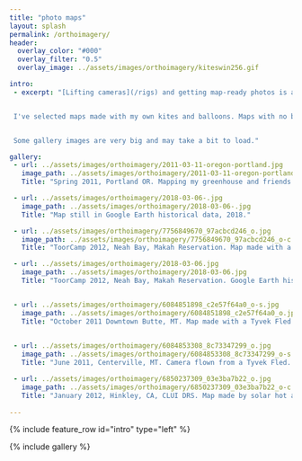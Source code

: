 ```yaml
---
title: "photo maps"
layout: splash
permalink: /orthoimagery/
header:
  overlay_color: "#000"
  overlay_filter: "0.5"
  overlay_image: ../assets/images/orthoimagery/kiteswin256.gif

intro: 
 - excerpt: "[Lifting cameras](/rigs) and getting map-ready photos is an exciting challenge. As a volunteer with Grassroots Mapping, Stewart Long taught me how to orthorectify photos using Photoshop. At Public Lab, we ran a pipeline from DIY photography through [Mapknitter](http://mapknitter.org/) to Google Maps and Google Earth. From 2011 through 2013, if your imagery was higher resolution than the existing data, it might pop up on the Google Maps base layer.  


 I've selected maps made with my own kites and balloons. Maps with no background were made in Mapknitter or QGIS. Maps with a base map were made in Photoshop over USGS/USDA public domain imagery. 


 Some gallery images are very big and may take a bit to load."

gallery:
 - url: ../assets/images/orthoimagery/2011-03-11-oregon-portland.jpg
   image_path: ../assets/images/orthoimagery/2011-03-11-oregon-portland-c.jpg
   Title: "Spring 2011, Portland OR. Mapping my greenhouse and friends’ garden with a kite balloon made from an emergency sleeping bag. With Stewart Long and Olivia Everett."

 - url: ../assets/images/orthoimagery/2018-03-06-.jpg
   image_path: ../assets/images/orthoimagery/2018-03-06-.jpg
   Title: "Map still in Google Earth historical data, 2018."

 - url: ../assets/images/orthoimagery/7756849670_97acbcd246_o.jpg
   image_path: ../assets/images/orthoimagery/7756849670_97acbcd246_o-c.jpg
   Title: "ToorCamp 2012, Neah Bay, Makah Reservation. Map made with a Tyvek Levitation delta and Public Lab PET bottle rig with xnor."

 - url: ../assets/images/orthoimagery/2018-03-06.jpg
   image_path: ../assets/images/orthoimagery/2018-03-06.jpg
   Title: "ToorCamp 2012, Neah Bay, Makah Reservation. Google Earth historical data 2018."


 - url: ../assets/images/orthoimagery/6084851898_c2e57f64a0_o-s.jpg
   image_path: ../assets/images/orthoimagery/6084851898_c2e57f64a0_o.jpg
   Title: "October 2011 Downtown Butte, MT. Map made with a Tyvek Fled flying from the Mine Bank Building. with Olivia Everett & E. Louise Larson."
      

 - url: ../assets/images/orthoimagery/6084853308_8c73347299_o.jpg
   image_path: ../assets/images/orthoimagery/6084853308_8c73347299_o-s.jpg
   Title: "June 2011, Centerville, MT. Camera flown from a Tyvek Fled. With Olivia Everett, E. Louise Larson, Todd Hunkler."

 - url: ../assets/images/orthoimagery/6850237309_03e3ba7b22_o.jpg
   image_path: ../assets/images/orthoimagery/6850237309_03e3ba7b22_o-c.jpg
   Title: "January 2012, Hinkley, CA, CLUI DRS. Map made by solar hot air balloon."
 
---
```

{% include feature_row id="intro" type="left" %}

{% include gallery %}

